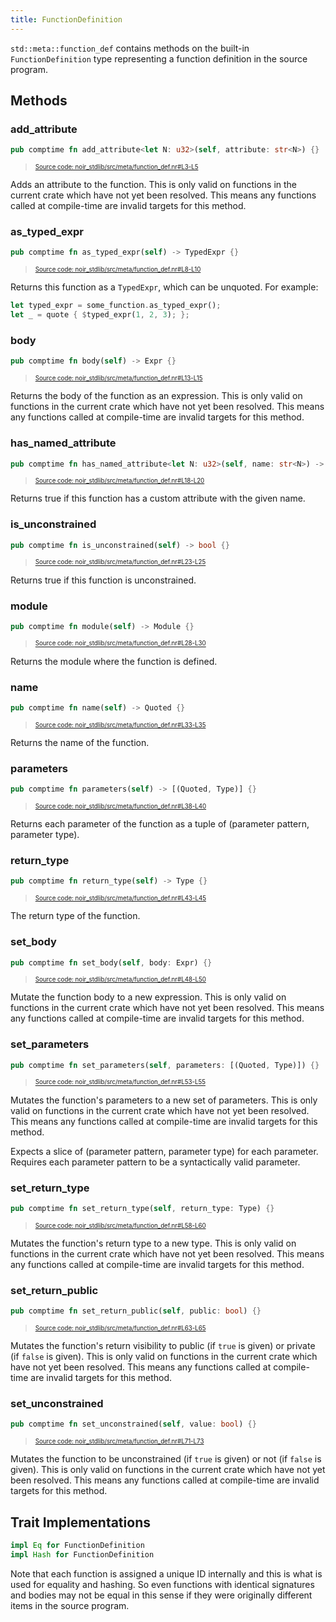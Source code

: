 ```yaml
---
title: FunctionDefinition
---
```


`std::meta::function_def` contains methods on the built-in `FunctionDefinition` type representing
a function definition in the source program.

## Methods

### add_attribute

```rust title="add_attribute" showLineNumbers 
pub comptime fn add_attribute<let N: u32>(self, attribute: str<N>) {}
```
> <sup><sub><a href="https://github.com/noir-lang/noir/blob/master/noir_stdlib/src/meta/function_def.nr#L3-L5" target="_blank" rel="noopener noreferrer">Source code: noir_stdlib/src/meta/function_def.nr#L3-L5</a></sub></sup>


Adds an attribute to the function. This is only valid
on functions in the current crate which have not yet been resolved.
This means any functions called at compile-time are invalid targets for this method.

### as_typed_expr

```rust title="as_typed_expr" showLineNumbers 
pub comptime fn as_typed_expr(self) -> TypedExpr {}
```
> <sup><sub><a href="https://github.com/noir-lang/noir/blob/master/noir_stdlib/src/meta/function_def.nr#L8-L10" target="_blank" rel="noopener noreferrer">Source code: noir_stdlib/src/meta/function_def.nr#L8-L10</a></sub></sup>


Returns this function as a `TypedExpr`, which can be unquoted. For example:

```rust
let typed_expr = some_function.as_typed_expr();
let _ = quote { $typed_expr(1, 2, 3); };
```

### body

```rust title="body" showLineNumbers 
pub comptime fn body(self) -> Expr {}
```
> <sup><sub><a href="https://github.com/noir-lang/noir/blob/master/noir_stdlib/src/meta/function_def.nr#L13-L15" target="_blank" rel="noopener noreferrer">Source code: noir_stdlib/src/meta/function_def.nr#L13-L15</a></sub></sup>


Returns the body of the function as an expression. This is only valid
on functions in the current crate which have not yet been resolved.
This means any functions called at compile-time are invalid targets for this method.

### has_named_attribute

```rust title="has_named_attribute" showLineNumbers 
pub comptime fn has_named_attribute<let N: u32>(self, name: str<N>) -> bool {}
```
> <sup><sub><a href="https://github.com/noir-lang/noir/blob/master/noir_stdlib/src/meta/function_def.nr#L18-L20" target="_blank" rel="noopener noreferrer">Source code: noir_stdlib/src/meta/function_def.nr#L18-L20</a></sub></sup>


Returns true if this function has a custom attribute with the given name.

### is_unconstrained

```rust title="is_unconstrained" showLineNumbers 
pub comptime fn is_unconstrained(self) -> bool {}
```
> <sup><sub><a href="https://github.com/noir-lang/noir/blob/master/noir_stdlib/src/meta/function_def.nr#L23-L25" target="_blank" rel="noopener noreferrer">Source code: noir_stdlib/src/meta/function_def.nr#L23-L25</a></sub></sup>


Returns true if this function is unconstrained.

### module

```rust title="module" showLineNumbers 
pub comptime fn module(self) -> Module {}
```
> <sup><sub><a href="https://github.com/noir-lang/noir/blob/master/noir_stdlib/src/meta/function_def.nr#L28-L30" target="_blank" rel="noopener noreferrer">Source code: noir_stdlib/src/meta/function_def.nr#L28-L30</a></sub></sup>


Returns the module where the function is defined.

### name

```rust title="name" showLineNumbers 
pub comptime fn name(self) -> Quoted {}
```
> <sup><sub><a href="https://github.com/noir-lang/noir/blob/master/noir_stdlib/src/meta/function_def.nr#L33-L35" target="_blank" rel="noopener noreferrer">Source code: noir_stdlib/src/meta/function_def.nr#L33-L35</a></sub></sup>


Returns the name of the function.

### parameters

```rust title="parameters" showLineNumbers 
pub comptime fn parameters(self) -> [(Quoted, Type)] {}
```
> <sup><sub><a href="https://github.com/noir-lang/noir/blob/master/noir_stdlib/src/meta/function_def.nr#L38-L40" target="_blank" rel="noopener noreferrer">Source code: noir_stdlib/src/meta/function_def.nr#L38-L40</a></sub></sup>


Returns each parameter of the function as a tuple of (parameter pattern, parameter type).

### return_type

```rust title="return_type" showLineNumbers 
pub comptime fn return_type(self) -> Type {}
```
> <sup><sub><a href="https://github.com/noir-lang/noir/blob/master/noir_stdlib/src/meta/function_def.nr#L43-L45" target="_blank" rel="noopener noreferrer">Source code: noir_stdlib/src/meta/function_def.nr#L43-L45</a></sub></sup>


The return type of the function.

### set_body

```rust title="set_body" showLineNumbers 
pub comptime fn set_body(self, body: Expr) {}
```
> <sup><sub><a href="https://github.com/noir-lang/noir/blob/master/noir_stdlib/src/meta/function_def.nr#L48-L50" target="_blank" rel="noopener noreferrer">Source code: noir_stdlib/src/meta/function_def.nr#L48-L50</a></sub></sup>


Mutate the function body to a new expression. This is only valid
on functions in the current crate which have not yet been resolved.
This means any functions called at compile-time are invalid targets for this method.

### set_parameters

```rust title="set_parameters" showLineNumbers 
pub comptime fn set_parameters(self, parameters: [(Quoted, Type)]) {}
```
> <sup><sub><a href="https://github.com/noir-lang/noir/blob/master/noir_stdlib/src/meta/function_def.nr#L53-L55" target="_blank" rel="noopener noreferrer">Source code: noir_stdlib/src/meta/function_def.nr#L53-L55</a></sub></sup>


Mutates the function's parameters to a new set of parameters. This is only valid
on functions in the current crate which have not yet been resolved.
This means any functions called at compile-time are invalid targets for this method.

Expects a slice of (parameter pattern, parameter type) for each parameter. Requires
each parameter pattern to be a syntactically valid parameter.

### set_return_type

```rust title="set_return_type" showLineNumbers 
pub comptime fn set_return_type(self, return_type: Type) {}
```
> <sup><sub><a href="https://github.com/noir-lang/noir/blob/master/noir_stdlib/src/meta/function_def.nr#L58-L60" target="_blank" rel="noopener noreferrer">Source code: noir_stdlib/src/meta/function_def.nr#L58-L60</a></sub></sup>


Mutates the function's return type to a new type. This is only valid
on functions in the current crate which have not yet been resolved.
This means any functions called at compile-time are invalid targets for this method.

### set_return_public

```rust title="set_return_public" showLineNumbers 
pub comptime fn set_return_public(self, public: bool) {}
```
> <sup><sub><a href="https://github.com/noir-lang/noir/blob/master/noir_stdlib/src/meta/function_def.nr#L63-L65" target="_blank" rel="noopener noreferrer">Source code: noir_stdlib/src/meta/function_def.nr#L63-L65</a></sub></sup>


Mutates the function's return visibility to public (if `true` is given) or private (if `false` is given).
This is only valid on functions in the current crate which have not yet been resolved.
This means any functions called at compile-time are invalid targets for this method.

### set_unconstrained

```rust title="set_unconstrained" showLineNumbers 
pub comptime fn set_unconstrained(self, value: bool) {}
```
> <sup><sub><a href="https://github.com/noir-lang/noir/blob/master/noir_stdlib/src/meta/function_def.nr#L71-L73" target="_blank" rel="noopener noreferrer">Source code: noir_stdlib/src/meta/function_def.nr#L71-L73</a></sub></sup>


Mutates the function to be unconstrained (if `true` is given) or not (if `false` is given).
This is only valid on functions in the current crate which have not yet been resolved.
This means any functions called at compile-time are invalid targets for this method.

## Trait Implementations

```rust
impl Eq for FunctionDefinition
impl Hash for FunctionDefinition
```

Note that each function is assigned a unique ID internally and this is what is used for
equality and hashing. So even functions with identical signatures and bodies may not
be equal in this sense if they were originally different items in the source program.
